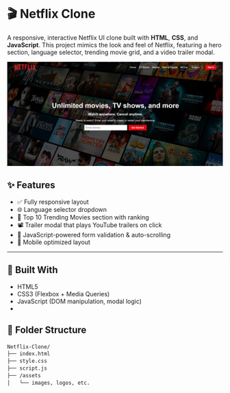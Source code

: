 
# 🎬 Netflix Clone

A responsive, interactive Netflix UI clone built with **HTML**, **CSS**, and **JavaScript**. This project mimics the look and feel of Netflix, featuring a hero section, language selector, trending movie grid, and a video trailer modal.



![image alt](https://github.com/DS123-ally/Netflix_clone/blob/3a818c8911a58ba9582ce189e86afa9b2533f70f/Screenshot%202025-06-30%20233454.png)



## ✨ Features

- ✅ Fully responsive layout
- 🌐 Language selector dropdown
- 🎥 Top 10 Trending Movies section with ranking
- 📽️ Trailer modal that plays YouTube trailers on click
- 🧠 JavaScript-powered form validation & auto-scrolling
- 📱 Mobile optimized layout

---

## 🧱 Built With

- HTML5
- CSS3 (Flexbox + Media Queries)
- JavaScript (DOM manipulation, modal logic)
- 


## 📂 Folder Structure

```bash
Netflix-Clone/
├── index.html
├── style.css
├── script.js
├── /assets
│   └── images, logos, etc.
